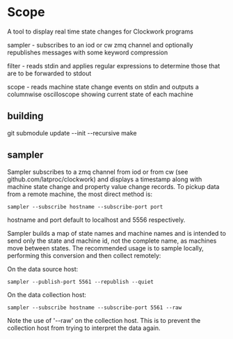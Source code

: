 Scope
=====

A tool to display real time state changes for Clockwork programs

sampler - subscribes to an iod or cw zmq channel and optionally republishes messages with some keyword compression

filter - reads stdin and applies regular expressions to determine those that are to be forwarded to stdout

scope - reads machine state change events on stdin 
 and outputs a columnwise oscilloscope showing current state of each machine

building
--------

git submodule update --init --recursive
make
 
sampler
-------

Sampler subscribes to a zmq channel from iod or from cw (see github.com/latproc/clockwork) and 
displays a timestamp along with machine state change and property value change records.
To pickup data from a remote machine, the most direct method is:

	sampler --subscribe hostname --subscribe-port port

hostname and port default to localhost and 5556 respectively.

Sampler builds a map of state names and machine names 
and is intended to send only the state and machine id, 
not the complete name, as machines move between states.
The recommended usage is to sample locally, performing
this conversion and then collect remotely:

On the data source host:

	sampler --publish-port 5561 --republish --quiet

On the data collection host:

	sampler --subscribe hostname --subscribe-port 5561 --raw

Note the use of '--raw' on the collection host. This is to prevent the 
collection host from trying to interpret the data again.


